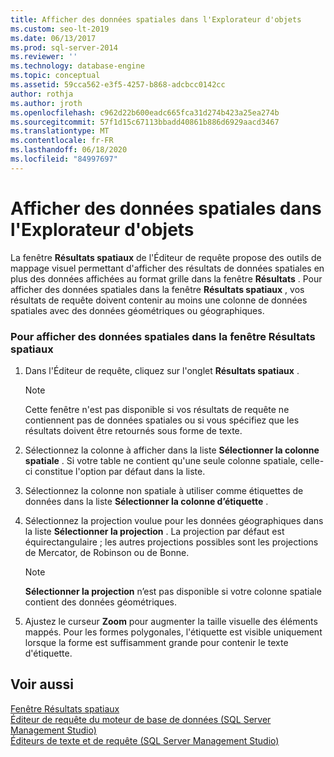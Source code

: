 ```yaml
---
title: Afficher des données spatiales dans l'Explorateur d'objets
ms.custom: seo-lt-2019
ms.date: 06/13/2017
ms.prod: sql-server-2014
ms.reviewer: ''
ms.technology: database-engine
ms.topic: conceptual
ms.assetid: 59cca562-e3f5-4257-b868-adcbcc0142cc
author: rothja
ms.author: jroth
ms.openlocfilehash: c962d22b600eadc665fca31d274b423a25ea274b
ms.sourcegitcommit: 57f1d15c67113bbadd40861b886d6929aacd3467
ms.translationtype: MT
ms.contentlocale: fr-FR
ms.lasthandoff: 06/18/2020
ms.locfileid: "84997697"
---
```

# <a name="view-spatial-data-in-object-explorer"></a>Afficher des données spatiales dans l'Explorateur d'objets
  La fenêtre **Résultats spatiaux** de l'Éditeur de requête propose des outils de mappage visuel permettant d'afficher des résultats de données spatiales en plus des données affichées au format grille dans la fenêtre **Résultats** . Pour afficher des données spatiales dans la fenêtre **Résultats spatiaux** , vos résultats de requête doivent contenir au moins une colonne de données spatiales avec des données géométriques ou géographiques.  
  
### <a name="to-view-spatial-data-in-the-spatial-results-window"></a>Pour afficher des données spatiales dans la fenêtre Résultats spatiaux  
  
1.  Dans l'Éditeur de requête, cliquez sur l'onglet **Résultats spatiaux** .  
  
    > [!NOTE]  
    >  Cette fenêtre n'est pas disponible si vos résultats de requête ne contiennent pas de données spatiales ou si vous spécifiez que les résultats doivent être retournés sous forme de texte.  
  
2.  Sélectionnez la colonne à afficher dans la liste **Sélectionner la colonne spatiale** . Si votre table ne contient qu'une seule colonne spatiale, celle-ci constitue l'option par défaut dans la liste.  
  
3.  Sélectionnez la colonne non spatiale à utiliser comme étiquettes de données dans la liste **Sélectionner la colonne d’étiquette** .  
  
4.  Sélectionnez la projection voulue pour les données géographiques dans la liste **Sélectionner la projection** . La projection par défaut est équirectangulaire ; les autres projections possibles sont les projections de Mercator, de Robinson ou de Bonne.  
  
    > [!NOTE]  
    >  **Sélectionner la projection** n’est pas disponible si votre colonne spatiale contient des données géométriques.  
  
5.  Ajustez le curseur **Zoom** pour augmenter la taille visuelle des éléments mappés. Pour les formes polygonales, l'étiquette est visible uniquement lorsque la forme est suffisamment grande pour contenir le texte d'étiquette.  
  
## <a name="see-also"></a>Voir aussi  
 [Fenêtre Résultats spatiaux](spatial-results-window.md)   
 [Éditeur de requête du moteur de base de données &#40;SQL Server Management Studio&#41;](database-engine-query-editor-sql-server-management-studio.md)   
 [Éditeurs de texte et de requête &#40;SQL Server Management Studio&#41;](query-and-text-editors-sql-server-management-studio.md)  
  
  
